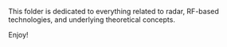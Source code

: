 This folder is dedicated to everything related to radar, RF-based 
technologies, and underlying theoretical concepts.

Enjoy!
